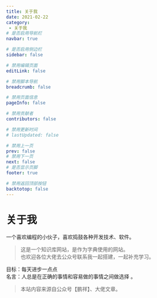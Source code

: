 ```yaml
---
title: 关于我
date: 2021-02-22
category:
 - 关于我
# 是否启用导航栏
navbar: true

# 是否启用侧边栏
sidebar: false

# 禁用编辑页面
editLink: false

# 禁用脚本导航
breadcrumb: false

# 禁用页面信息
pageInfo: false

# 禁用贡献者
contributors: false

# 禁用更新时间
# lastUpdated: false

# 禁用上一页
prev: false
# 禁用下一页
next: false
# 是否显示页脚
footer: true

# 禁用返回顶部按钮
backtotop: false
---
```

# 关于我
一个喜欢编程的小伙子，喜欢捣鼓各种开发技术、软件。

> 这是一个知识库网站，是作为字典使用的网站。  
> 也欢迎各位大佬去公众号联系我一起搭建，一起补充学习。

目标：每天进步一点点  
名言：人总是在正确的事情和容易做的事情之间做选择 。


> 本站内容来源自公众号【鹏祥】、大佬文章。